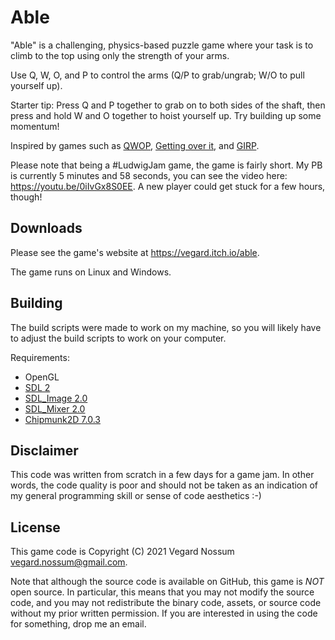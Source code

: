 # Able

"Able" is a challenging, physics-based puzzle game where your task is to climb to the top using only the strength of your arms.

Use Q, W, O, and P to control the arms (Q/P to grab/ungrab; W/O to pull yourself up).

Starter tip: Press Q and P together to grab on to both sides of the shaft, then press and hold W and O together to hoist yourself up. Try building up some momentum!

Inspired by games such as [QWOP](http://www.foddy.net/Athletics.html), [Getting over it](https://store.steampowered.com/app/240720/Getting_Over_It_with_Bennett_Foddy/), and [GIRP](http://www.foddy.net/GIRP.html).

Please note that being a #LudwigJam game, the game is fairly short. My PB is currently 5 minutes and 58 seconds, you can see the video here: <https://youtu.be/0iIvGx8S0EE>. A new player could get stuck for a few hours, though!


## Downloads

Please see the game's website at <https://vegard.itch.io/able>.

The game runs on Linux and Windows.


## Building

The build scripts were made to work on my machine, so you will likely have to adjust the build scripts to work on your computer.

Requirements:

* OpenGL
* [SDL 2](http://www.libsdl.org/)
* [SDL\_Image 2.0](https://www.libsdl.org/projects/SDL_image/)
* [SDL\_Mixer 2.0](https://www.libsdl.org/projects/SDL_mixer/)
* [Chipmunk2D 7.0.3](https://chipmunk-physics.net/)


## Disclaimer

This code was written from scratch in a few days for a game jam. In other words, the code quality is poor and should not be taken as an indication of my general programming skill or sense of code aesthetics :-)


## License

This game code is Copyright (C) 2021 Vegard Nossum <vegard.nossum@gmail.com>.

Note that although the source code is available on GitHub, this game is *NOT* open source. In particular, this means that you may not modify the source code, and you may not redistribute the binary code, assets, or source code without my prior written permission. If you are interested in using the code for something, drop me an email.
